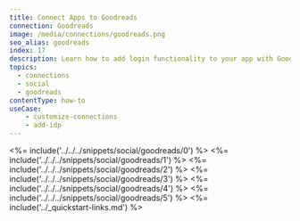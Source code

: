 ```yaml
---
title: Connect Apps to Goodreads
connection: Goodreads
image: /media/connections/goodreads.png
seo_alias: goodreads
index: 17
description: Learn how to add login functionality to your app with Goodreads.
topics:
  - connections
  - social
  - goodreads
contentType: how-to
useCase:
    - customize-connections
    - add-idp
---
```

<%= include('../../../snippets/social/goodreads/0') %> 
<%= include('../../../snippets/social/goodreads/1') %> 
<%= include('../../../snippets/social/goodreads/2') %> 
<%= include('../../../snippets/social/goodreads/3') %> 
<%= include('../../../snippets/social/goodreads/4') %> 
<%= include('../../../snippets/social/goodreads/5') %> 
<%= include('../_quickstart-links.md') %>
